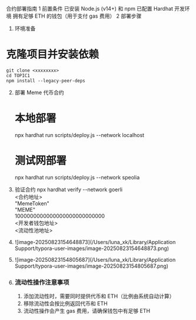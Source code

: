 合约部署指南
1 前置条件
    已安装 Node.js (v14+) 和 npm
    已配置 Hardhat 开发环境
    拥有足够 ETH 的钱包（用于支付 gas 费用）
2 部署步骤
 1) 环境准备
 # 克隆项目并安装依赖
    git clone <xxxxxxxx>
    cd TOPIC1
    npm install --legacy-peer-deps
 2. 部署 Meme 代币合约
    # 本地部署
    npx hardhat run scripts/deploy.js --network localhost

    # 测试网部署
    npx hardhat run scripts/deploy.js --network speolia
 3. 验证合约
    npx hardhat verify --network goerli \
    <合约地址> \
    "MemeToken" \
    "MEME" \
    1000000000000000000000000000 \
    <开发者钱包地址> \
    <流动性池地址>
 4. ![image-20250823154648873](/Users/luna_xk/Library/Application Support/typora-user-images/image-20250823154648873.png)
 5. ![image-20250823154805687](/Users/luna_xk/Library/Application Support/typora-user-images/image-20250823154805687.png)
 6. ### 流动性操作注意事项

    1. 添加流动性时，需要同时提供代币和 ETH（比例由系统自动计算）
    2. 移除流动性会按比例返回代币和 ETH
    3. 流动性操作会产生 gas 费用，请确保钱包中有足够 ETH

